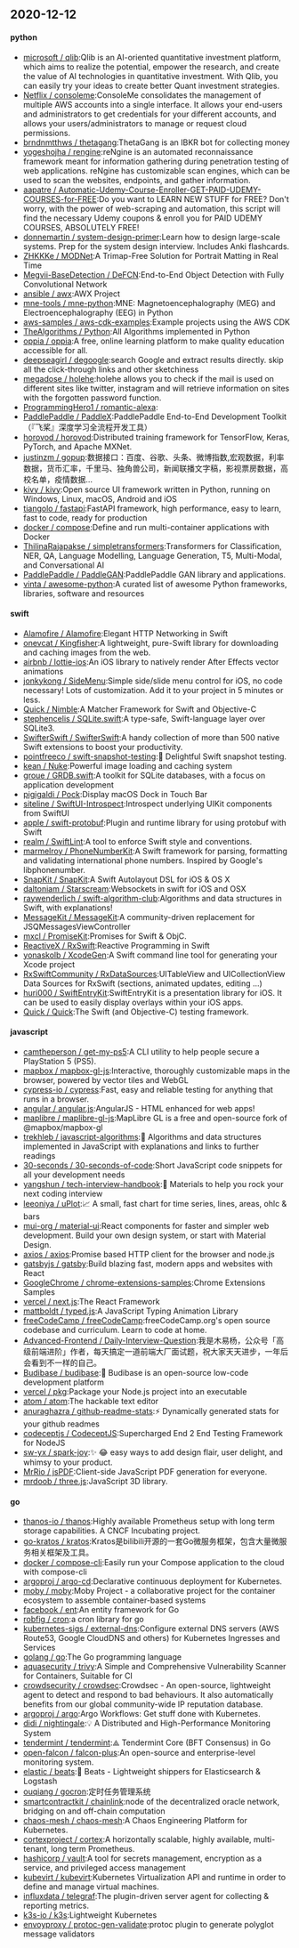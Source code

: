 ## 2020-12-12

#### python
* [microsoft / qlib](https://github.com/microsoft/qlib):Qlib is an AI-oriented quantitative investment platform, which aims to realize the potential, empower the research, and create the value of AI technologies in quantitative investment. With Qlib, you can easily try your ideas to create better Quant investment strategies.
* [Netflix / consoleme](https://github.com/Netflix/consoleme):ConsoleMe consolidates the management of multiple AWS accounts into a single interface. It allows your end-users and administrators to get credentials for your different accounts, and allows your users/administrators to manage or request cloud permissions.
* [brndnmtthws / thetagang](https://github.com/brndnmtthws/thetagang):ThetaGang is an IBKR bot for collecting money
* [yogeshojha / rengine](https://github.com/yogeshojha/rengine):reNgine is an automated reconnaissance framework meant for information gathering during penetration testing of web applications. reNgine has customizable scan engines, which can be used to scan the websites, endpoints, and gather information.
* [aapatre / Automatic-Udemy-Course-Enroller-GET-PAID-UDEMY-COURSES-for-FREE](https://github.com/aapatre/Automatic-Udemy-Course-Enroller-GET-PAID-UDEMY-COURSES-for-FREE):Do you want to LEARN NEW STUFF for FREE? Don't worry, with the power of web-scraping and automation, this script will find the necessary Udemy coupons & enroll you for PAID UDEMY COURSES, ABSOLUTELY FREE!
* [donnemartin / system-design-primer](https://github.com/donnemartin/system-design-primer):Learn how to design large-scale systems. Prep for the system design interview. Includes Anki flashcards.
* [ZHKKKe / MODNet](https://github.com/ZHKKKe/MODNet):A Trimap-Free Solution for Portrait Matting in Real Time
* [Megvii-BaseDetection / DeFCN](https://github.com/Megvii-BaseDetection/DeFCN):End-to-End Object Detection with Fully Convolutional Network
* [ansible / awx](https://github.com/ansible/awx):AWX Project
* [mne-tools / mne-python](https://github.com/mne-tools/mne-python):MNE: Magnetoencephalography (MEG) and Electroencephalography (EEG) in Python
* [aws-samples / aws-cdk-examples](https://github.com/aws-samples/aws-cdk-examples):Example projects using the AWS CDK
* [TheAlgorithms / Python](https://github.com/TheAlgorithms/Python):All Algorithms implemented in Python
* [oppia / oppia](https://github.com/oppia/oppia):A free, online learning platform to make quality education accessible for all.
* [deepseagirl / degoogle](https://github.com/deepseagirl/degoogle):search Google and extract results directly. skip all the click-through links and other sketchiness
* [megadose / holehe](https://github.com/megadose/holehe):holehe allows you to check if the mail is used on different sites like twitter, instagram and will retrieve information on sites with the forgotten password function.
* [ProgrammingHero1 / romantic-alexa](https://github.com/ProgrammingHero1/romantic-alexa):
* [PaddlePaddle / PaddleX](https://github.com/PaddlePaddle/PaddleX):PaddlePaddle End-to-End Development Toolkit（『飞桨』深度学习全流程开发工具）
* [horovod / horovod](https://github.com/horovod/horovod):Distributed training framework for TensorFlow, Keras, PyTorch, and Apache MXNet.
* [justinzm / gopup](https://github.com/justinzm/gopup):数据接口：百度、谷歌、头条、微博指数,宏观数据，利率数据，货币汇率，千里马、独角兽公司，新闻联播文字稿，影视票房数据，高校名单，疫情数据…
* [kivy / kivy](https://github.com/kivy/kivy):Open source UI framework written in Python, running on Windows, Linux, macOS, Android and iOS
* [tiangolo / fastapi](https://github.com/tiangolo/fastapi):FastAPI framework, high performance, easy to learn, fast to code, ready for production
* [docker / compose](https://github.com/docker/compose):Define and run multi-container applications with Docker
* [ThilinaRajapakse / simpletransformers](https://github.com/ThilinaRajapakse/simpletransformers):Transformers for Classification, NER, QA, Language Modelling, Language Generation, T5, Multi-Modal, and Conversational AI
* [PaddlePaddle / PaddleGAN](https://github.com/PaddlePaddle/PaddleGAN):PaddlePaddle GAN library and applications.
* [vinta / awesome-python](https://github.com/vinta/awesome-python):A curated list of awesome Python frameworks, libraries, software and resources

#### swift
* [Alamofire / Alamofire](https://github.com/Alamofire/Alamofire):Elegant HTTP Networking in Swift
* [onevcat / Kingfisher](https://github.com/onevcat/Kingfisher):A lightweight, pure-Swift library for downloading and caching images from the web.
* [airbnb / lottie-ios](https://github.com/airbnb/lottie-ios):An iOS library to natively render After Effects vector animations
* [jonkykong / SideMenu](https://github.com/jonkykong/SideMenu):Simple side/slide menu control for iOS, no code necessary! Lots of customization. Add it to your project in 5 minutes or less.
* [Quick / Nimble](https://github.com/Quick/Nimble):A Matcher Framework for Swift and Objective-C
* [stephencelis / SQLite.swift](https://github.com/stephencelis/SQLite.swift):A type-safe, Swift-language layer over SQLite3.
* [SwifterSwift / SwifterSwift](https://github.com/SwifterSwift/SwifterSwift):A handy collection of more than 500 native Swift extensions to boost your productivity.
* [pointfreeco / swift-snapshot-testing](https://github.com/pointfreeco/swift-snapshot-testing):📸
Delightful Swift snapshot testing.
* [kean / Nuke](https://github.com/kean/Nuke):Powerful image loading and caching system
* [groue / GRDB.swift](https://github.com/groue/GRDB.swift):A toolkit for SQLite databases, with a focus on application development
* [pigigaldi / Pock](https://github.com/pigigaldi/Pock):Display macOS Dock in Touch Bar
* [siteline / SwiftUI-Introspect](https://github.com/siteline/SwiftUI-Introspect):Introspect underlying UIKit components from SwiftUI
* [apple / swift-protobuf](https://github.com/apple/swift-protobuf):Plugin and runtime library for using protobuf with Swift
* [realm / SwiftLint](https://github.com/realm/SwiftLint):A tool to enforce Swift style and conventions.
* [marmelroy / PhoneNumberKit](https://github.com/marmelroy/PhoneNumberKit):A Swift framework for parsing, formatting and validating international phone numbers. Inspired by Google's libphonenumber.
* [SnapKit / SnapKit](https://github.com/SnapKit/SnapKit):A Swift Autolayout DSL for iOS & OS X
* [daltoniam / Starscream](https://github.com/daltoniam/Starscream):Websockets in swift for iOS and OSX
* [raywenderlich / swift-algorithm-club](https://github.com/raywenderlich/swift-algorithm-club):Algorithms and data structures in Swift, with explanations!
* [MessageKit / MessageKit](https://github.com/MessageKit/MessageKit):A community-driven replacement for JSQMessagesViewController
* [mxcl / PromiseKit](https://github.com/mxcl/PromiseKit):Promises for Swift & ObjC.
* [ReactiveX / RxSwift](https://github.com/ReactiveX/RxSwift):Reactive Programming in Swift
* [yonaskolb / XcodeGen](https://github.com/yonaskolb/XcodeGen):A Swift command line tool for generating your Xcode project
* [RxSwiftCommunity / RxDataSources](https://github.com/RxSwiftCommunity/RxDataSources):UITableView and UICollectionView Data Sources for RxSwift (sections, animated updates, editing ...)
* [huri000 / SwiftEntryKit](https://github.com/huri000/SwiftEntryKit):SwiftEntryKit is a presentation library for iOS. It can be used to easily display overlays within your iOS apps.
* [Quick / Quick](https://github.com/Quick/Quick):The Swift (and Objective-C) testing framework.

#### javascript
* [camtheperson / get-my-ps5](https://github.com/camtheperson/get-my-ps5):A CLI utility to help people secure a PlayStation 5 (PS5).
* [mapbox / mapbox-gl-js](https://github.com/mapbox/mapbox-gl-js):Interactive, thoroughly customizable maps in the browser, powered by vector tiles and WebGL
* [cypress-io / cypress](https://github.com/cypress-io/cypress):Fast, easy and reliable testing for anything that runs in a browser.
* [angular / angular.js](https://github.com/angular/angular.js):AngularJS - HTML enhanced for web apps!
* [maplibre / maplibre-gl-js](https://github.com/maplibre/maplibre-gl-js):MapLibre GL is a free and open-source fork of @mapbox/mapbox-gl
* [trekhleb / javascript-algorithms](https://github.com/trekhleb/javascript-algorithms):📝
Algorithms and data structures implemented in JavaScript with explanations and links to further readings
* [30-seconds / 30-seconds-of-code](https://github.com/30-seconds/30-seconds-of-code):Short JavaScript code snippets for all your development needs
* [yangshun / tech-interview-handbook](https://github.com/yangshun/tech-interview-handbook):💯
Materials to help you rock your next coding interview
* [leeoniya / uPlot](https://github.com/leeoniya/uPlot):📈
A small, fast chart for time series, lines, areas, ohlc & bars
* [mui-org / material-ui](https://github.com/mui-org/material-ui):React components for faster and simpler web development. Build your own design system, or start with Material Design.
* [axios / axios](https://github.com/axios/axios):Promise based HTTP client for the browser and node.js
* [gatsbyjs / gatsby](https://github.com/gatsbyjs/gatsby):Build blazing fast, modern apps and websites with React
* [GoogleChrome / chrome-extensions-samples](https://github.com/GoogleChrome/chrome-extensions-samples):Chrome Extensions Samples
* [vercel / next.js](https://github.com/vercel/next.js):The React Framework
* [mattboldt / typed.js](https://github.com/mattboldt/typed.js):A JavaScript Typing Animation Library
* [freeCodeCamp / freeCodeCamp](https://github.com/freeCodeCamp/freeCodeCamp):freeCodeCamp.org's open source codebase and curriculum. Learn to code at home.
* [Advanced-Frontend / Daily-Interview-Question](https://github.com/Advanced-Frontend/Daily-Interview-Question):我是木易杨，公众号「高级前端进阶」作者，每天搞定一道前端大厂面试题，祝大家天天进步，一年后会看到不一样的自己。
* [Budibase / budibase](https://github.com/Budibase/budibase):🚀
Budibase is an open-source low-code development platform
* [vercel / pkg](https://github.com/vercel/pkg):Package your Node.js project into an executable
* [atom / atom](https://github.com/atom/atom):The hackable text editor
* [anuraghazra / github-readme-stats](https://github.com/anuraghazra/github-readme-stats):⚡
Dynamically generated stats for your github readmes
* [codeceptjs / CodeceptJS](https://github.com/codeceptjs/CodeceptJS):Supercharged End 2 End Testing Framework for NodeJS
* [sw-yx / spark-joy](https://github.com/sw-yx/spark-joy):✨
😂
easy ways to add design flair, user delight, and whimsy to your product.
* [MrRio / jsPDF](https://github.com/MrRio/jsPDF):Client-side JavaScript PDF generation for everyone.
* [mrdoob / three.js](https://github.com/mrdoob/three.js):JavaScript 3D library.

#### go
* [thanos-io / thanos](https://github.com/thanos-io/thanos):Highly available Prometheus setup with long term storage capabilities. A CNCF Incubating project.
* [go-kratos / kratos](https://github.com/go-kratos/kratos):Kratos是bilibili开源的一套Go微服务框架，包含大量微服务相关框架及工具。
* [docker / compose-cli](https://github.com/docker/compose-cli):Easily run your Compose application to the cloud with compose-cli
* [argoproj / argo-cd](https://github.com/argoproj/argo-cd):Declarative continuous deployment for Kubernetes.
* [moby / moby](https://github.com/moby/moby):Moby Project - a collaborative project for the container ecosystem to assemble container-based systems
* [facebook / ent](https://github.com/facebook/ent):An entity framework for Go
* [robfig / cron](https://github.com/robfig/cron):a cron library for go
* [kubernetes-sigs / external-dns](https://github.com/kubernetes-sigs/external-dns):Configure external DNS servers (AWS Route53, Google CloudDNS and others) for Kubernetes Ingresses and Services
* [golang / go](https://github.com/golang/go):The Go programming language
* [aquasecurity / trivy](https://github.com/aquasecurity/trivy):A Simple and Comprehensive Vulnerability Scanner for Containers, Suitable for CI
* [crowdsecurity / crowdsec](https://github.com/crowdsecurity/crowdsec):Crowdsec - An open-source, lightweight agent to detect and respond to bad behaviours. It also automatically benefits from our global community-wide IP reputation database.
* [argoproj / argo](https://github.com/argoproj/argo):Argo Workflows: Get stuff done with Kubernetes.
* [didi / nightingale](https://github.com/didi/nightingale):💡
A Distributed and High-Performance Monitoring System
* [tendermint / tendermint](https://github.com/tendermint/tendermint):⟁ Tendermint Core (BFT Consensus) in Go
* [open-falcon / falcon-plus](https://github.com/open-falcon/falcon-plus):An open-source and enterprise-level monitoring system.
* [elastic / beats](https://github.com/elastic/beats):🐠
Beats - Lightweight shippers for Elasticsearch & Logstash
* [ouqiang / gocron](https://github.com/ouqiang/gocron):定时任务管理系统
* [smartcontractkit / chainlink](https://github.com/smartcontractkit/chainlink):node of the decentralized oracle network, bridging on and off-chain computation
* [chaos-mesh / chaos-mesh](https://github.com/chaos-mesh/chaos-mesh):A Chaos Engineering Platform for Kubernetes.
* [cortexproject / cortex](https://github.com/cortexproject/cortex):A horizontally scalable, highly available, multi-tenant, long term Prometheus.
* [hashicorp / vault](https://github.com/hashicorp/vault):A tool for secrets management, encryption as a service, and privileged access management
* [kubevirt / kubevirt](https://github.com/kubevirt/kubevirt):Kubernetes Virtualization API and runtime in order to define and manage virtual machines.
* [influxdata / telegraf](https://github.com/influxdata/telegraf):The plugin-driven server agent for collecting & reporting metrics.
* [k3s-io / k3s](https://github.com/k3s-io/k3s):Lightweight Kubernetes
* [envoyproxy / protoc-gen-validate](https://github.com/envoyproxy/protoc-gen-validate):protoc plugin to generate polyglot message validators
